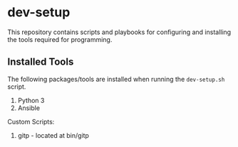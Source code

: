 # dev-setup
This repository contains scripts and playbooks for configuring and installing the tools required for programming. 

## Installed Tools
The following packages/tools are installed when running the `dev-setup.sh` script.
<ol>
    <li>Python 3</li>
    <li>Ansible</li>
</ol>

Custom Scripts:
<ol>
    <li>gitp - located at bin/gitp</li>
</ol>
